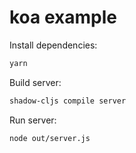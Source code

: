 # koa example

Install dependencies:
```bash
yarn
```

Build server:
```bash
shadow-cljs compile server
```

Run server:
```bash
node out/server.js
```